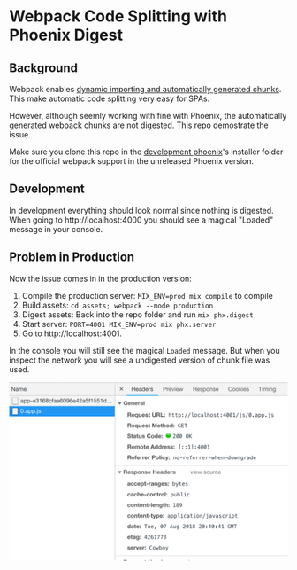 # Webpack Code Splitting with Phoenix Digest

## Background

Webpack enables [dynamic importing and automatically generated chunks](https://webpack.js.org/guides/code-splitting/#dynamic-imports). This make automatic code splitting very easy for SPAs.

However, although seemly working with fine with Phoenix, the automatically generated webpack chunks are not digested. This repo demostrate the issue.

Make sure you clone this repo in the [development phoenix](https://github.com/phoenixframework/phoenix#generating-a-phoenix-project-from-unreleased-versions)'s installer folder for the official webpack support in the unreleased Phoenix version.

## Development

In development everything should look normal since nothing is digested. When going to http://localhost:4000 you should see a magical "Loaded" message in your console.

## Problem in Production

Now the issue comes in in the production version:

1.  Compile the production server: `MIX_ENV=prod mix compile` to compile
2.  Build assets: `cd assets; webpack --mode production`
3.  Digest assets: Back into the repo folder and run `mix phx.digest`
4.  Start server: `PORT=4001 MIX_ENV=prod mix phx.server`
5.  Go to http://localhost:4001.

In the console you will still see the magical `Loaded` message. But when you inspect the network you will see a undigested version of chunk file was used.

![](./network.png)
